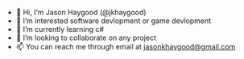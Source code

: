 - 👋 Hi, I’m Jason Haygood (@jkhaygood)
- 👀 I’m interested software devlopment or game devlopment
- 🌱 I’m currently learning c#
- 💞️ I’m looking to collaborate on any project
- 📫 You can reach me through email at jasonkhaygood@gmail.com
